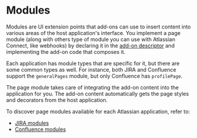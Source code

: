 # Modules

Modules are UI extension points that add-ons can use to insert content into various areas of the host application's interface. You implement a page module (along with others type of module you can use with Atlassian Connect, like webhooks) by declaring it in the [add-on descriptor](addon-descriptor.html) and implementing the add-on code that composes it.

Each application has module types that are specific for it, but there are some common types as well. For instance, both JIRA and Confluence support the `generalPages` module, but only Confluence has `profilePage`.

The page module takes care of integrating the add-on content into the application for you. The add-on content automatically gets the page styles and decorators from the host application.

To discover page modules available for each Atlassian application, refer to:

 * [JIRA modules](../modules/jira)
 * [Confluence modules](../modules/confluence)
